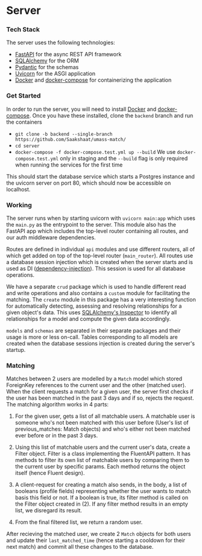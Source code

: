 # Server

### Tech Stack
The server uses the following technologies:
- [FastAPI](https://fastapi.tiangolo.com/) for the async REST API framework
- [SQLAlchemy](https://docs.sqlalchemy.org/en/13/) for the ORM
- [Pydantic](https://pydantic-docs.helpmanual.io/) for the schemas
- [Uvicorn](https://www.uvicorn.org/) for the ASGI application
- [Docker](https://www.docker.com/) and [docker-compose](https://docs.docker.com/compose/) for containerizing the application

### Get Started

In order to run the server, you will need to install [Docker](https://docs.docker.com/install/) and [docker-compose](https://docs.docker.com/compose/install/).
Once you have these installed, clone the `backend` branch and run the containers
- `git clone -b backend --single-branch https://github.com/Saakshaat/umass-match/`
- `cd server`
- `docker-compose -f docker-compose.test.yml up --build` We use `docker-compose.test.yml` only in staging and the `--build` flag is only required when running the services for the first time 

This should start the database service which starts a Postgres instance and the uvicorn server on port 80, which should now be accessible on localhost.

### Working

The server runs when by starting uvicorn with `uvicorn main:app` which uses the `main.py` as the entrypoint to the server. This module also has the FastAPI app which includes the top-level router containing all routes, and our auth middleware dependencies.

Routes are defined in individual `api` modules and use different routers, all of which get added on top of the top-level router (`main_router`). All routes use a database session injection which is created when the server starts and is used as DI ([dependency-injection](https://en.wikipedia.org/wiki/Dependency_injection)). This session is used for all database operations.

We have a separate `crud` package which is used to handle different read and write operations and also contains a `custom` module for facilitating the matching.
The `create` module in this package has a very interesting function for automatically detecting, assessing and resolving relationships for a given object's data. This uses [SQLAlchemy's Inspector](https://docs.sqlalchemy.org/13/core/inspection.html) to identify all relationships for a model and compute the given data accordingly.

`models` and `schemas` are separated in their separate packages and their usage is more or less on-call. Tables corresponding to all models are created when the database sessions injection is created during the server's startup.

### Matching
Matches between 2 users are modelled by a `Match` model which stored ForeignKey references to the current user and the other (matched user). When the client requests a match for a given user, the server first checks if the user has been matched in the past 3 days and if so, rejects the request. The matching algorithm works in 4 parts:

1. For the given user, gets a list of all matchable users. A matchable user is someone who's not been matched with this user before (User's list of previous_matches: Match objects) and who's either not been matched ever before or in the past 3 days.

2. Using this list of matchable users and the current user's data, create a Filter object. Filter is a class implementing the FluentAPI pattern. It has methods to filter its own list of matchable users by comparing them to the current user by specific params. Each method returns the object itself (hence Fluent design).

3. A client-request for creating a match also sends, in the body, a list of booleans (profile fields) representing whether the user wants to match basis this field or not. If a boolean is true, its filter method is called on the Filter object created in (2). If any filter method results in an empty list, we disregard its result.

4. From the final filtered list, we return a random user.

After recieving the matched user, we create 2 `Match` objects for both users and update their `last_matched_time` (hence starting a cooldown for their next match) and commit all these changes to the database.
